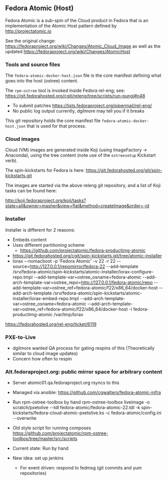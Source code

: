 Fedora Atomic (Host)
--------------------

Fedora Atomic is a sub-spin of the Cloud product in Fedora
that is an implementation of the Atomic Host pattern
defined by http://projectatomic.io

See the original change:
https://fedoraproject.org/wiki/Changes/Atomic_Cloud_Image
as well as the updated
https://fedoraproject.org/wiki/Changes/AtomicHost

### Tools and source files

The `fedora-atomic-docker-host.json` file is the core manifest
defining what goes into the host (ostree) content.

The `rpm-ostree` tool is invoked inside Fedora rel-eng; see:
https://git.fedorahosted.org/cgit/releng/tree/scripts/run-pungi#n48 
  - To submit patches https://lists.fedoraproject.org/pipermail/rel-eng/
  - No public log output currently, dgilmore may tell you if it breaks

This git repository holds the core manifest file
`fedora-atomic-docker-host.json` that is used for that process.


### Cloud images

Cloud (VM) images are generated inside Koji (using ImageFactory ->
Anaconda), using the tree content (note use of the `ostreesetup`
Kickstart verb).

The spin-kickstarts for Fedora is here:
https://git.fedorahosted.org/git/spin-kickstarts.git

The images are started via the above releng git repository, and
a list of Koji tasks can be found here:

http://koji.fedoraproject.org/koji/tasks?state=all&owner=masher&view=flat&method=createImage&order=-id

### Installer

Installer is different for 2 reasons:
 - Embeds content
 - Uses different partitioning scheme
   - https://github.com/projectatomic/fedora-productimg-atomic
 - https://git.fedorahosted.org/cgit/spin-kickstarts.git/tree/atomic-installer
 - lorax --nomacboot  -p 'Fedora Atomic' -v 22 -r 22 --source=http://127.0.0.1/repomirror/fedora-22 --add-template /srv/fedora-atomic/spin-kickstarts/atomic-installer/lorax-configure-repo.tmpl --add-template-var=ostree_osname=fedora-atomic  --add-arch-template-var=ostree_repo=http://127.0.0.1/fedora-atomic/repo --add-template-var=ostree_ref=fedora-atomic/f22/x86_64/docker-host --add-arch-template /srv/fedora-atomic/spin-kickstarts/atomic-installer/lorax-embed-repo.tmpl --add-arch-template-var=ostree_osname=fedora-atomic --add-arch-template-var=ostree_ref=fedora-atomic/f22/x86_64/docker-host -i fedora-productimg-atomic /var/tmp/lorax

https://fedorahosted.org/rel-eng/ticket/6119


### PXE-to-Live

- dgilmore wanted QA process for gating respins of this
  (Theoretically similar to cloud image updates)
- Concern how often to respin


### Alt.fedoraproject.org: public mirror space for arbitrary content

- Server atomic01.qa.fedoraproject.org rsyncs to this
- Managed via ansible: https://github.com/cgwalters/fedora-atomic-infra
- Run rpm-ostree-toolbox by hand
  rpm-ostree-toolbox liveimage -o scratch/pxetolive --tdl fedora-atomic/fedora-atomic-22.tdl -k spin-kickstarts/fedora-cloud-atomic-pxetolive.ks -c fedora-atomic/config.ini  --overwrite


- Old style script for running composes
  https://github.com/projectatomic/rpm-ostree-toolbox/tree/master/src/scripts

- Current state: Run by hand

- New idea: set up jenkins
  - For event driven: respond to fedmsg (git commits and yum repositories)

